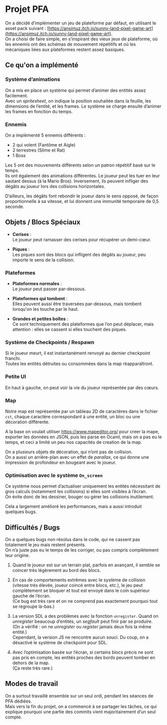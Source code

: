 # Projet PFA

On a décidé d’implémenter un jeu de plateforme par défaut, en utilisant le asset pack suivant : [https://ansimuz.itch.io/sunny-land-pixel-game-art](https://ansimuz.itch.io/sunny-land-pixel-game-art).  
On a choisi de faire simple, en s’inspirant des vieux jeux de plateforme, où les ennemis ont des schémas de mouvement répétitifs et où les mécaniques liées aux plateformes restent assez basiques.

## Ce qu'on a implémenté

### Système d’animations
On a mis en place un système qui permet d’animer des entités assez facilement.  
Avec un *spritesheet*, on indique la position souhaitée dans la feuille, les dimensions de l’entité, et les frames. Le système se charge ensuite d’animer les frames en fonction du temps.

### Ennemis
On a implémenté 5 ennemis différents :

- 2 qui volent (Fantôme et Aigle)
- 2 terrestres (Slime et Rat)
- 1 Boss

Les 5 ont des mouvements différents selon un patron répétitif basé sur le temps.  
Ils ont également des animations différentes. Le joueur peut les tuer en leur sautant dessus (à la Mario Bros). Inversement, ils peuvent infliger des dégâts au joueur lors des collisions horizontales.

D’ailleurs, les dégâts font rebondir le joueur dans le sens opposé, de façon proportionnelle à sa vitesse, et lui donnent une immunité temporaire de 0,5 seconde.

## Objets / Blocs Spéciaux

- **Cerises** :  
  Le joueur peut ramasser des cerises pour récupérer un demi-cœur.

- **Piques** :  
  Les piques sont des blocs qui infligent des dégâts au joueur, peu importe le sens de la collision.

### Plateformes

- **Plateformes normales** :  
  Le joueur peut passer par-dessous.

- **Plateformes qui tombent** :  
  Elles peuvent aussi être traversées par-dessous, mais tombent lorsqu'on les touche par le haut.

- **Grandes et petites boîtes** :  
  Ce sont techniquement des plateformes que l’on peut déplacer, mais attention : elles se cassent si elles touchent des piques.

### Système de Checkpoints / Respawn
Si le joueur meurt, il est instantanément renvoyé au dernier checkpoint franchi.  
Toutes les entités détruites ou consommées dans la map réapparaîtront.

### Petite UI
En haut à gauche, on peut voir la vie du joueur représentée par des cœurs.

### Map
Notre map est représentée par un tableau 2D de caractères dans le fichier `cst`, chaque caractère correspondant à une entité, un bloc ou une décoration différente.

A la base on voulait utiliser https://www.mapeditor.org/ pour creer la mape, exporter les données en JSON, puis les parse en 
Ocaml, mais on a pas eu le temps, et ceci a limité un peu nos capacités de creation de la map.

On a plusieurs objets de décoration, qui n’ont pas de collision.  
On a aussi un arrière-plan avec un effet de *parallax*, ce qui donne une impression de profondeur en bougeant avec le joueur.

### Optimisation avec le système `On_screen`
Ce système nous permet d’actualiser uniquement les entités nécessitant de gros calculs (notamment les collisions) si elles sont visibles à l’écran.  
On évite donc de les dessiner, bouger ou gérer les collisions inutilement.

Cela a largement amélioré les performances, mais a aussi introduit quelques bugs.

## Difficultés / Bugs

On a quelques bugs non résolus dans le code, qui ne cassent pas totalement le jeu mais restent présents.  
On n’a juste pas eu le temps de les corriger, ou pas compris complètement leur origine.

1. Quand le joueur est sur un terrain plat, parfois en avançant, il semble se coincer très légèrement au bord des blocs.

2. En cas de comportements extrêmes avec le système de collision (vitesse très élevée, joueur coincé entre blocs, etc.), le jeu peut complètement se bloquer et tout est envoyé dans le coin supérieur gauche de l’écran.  
   (Ce bug est très rare et on ne comprend pas exactement pourquoi tout se regroupe là-bas.)

3. La version SDL a des problèmes avec la fonction `unregister`. Quand on *unregister* beaucoup d’entités, un *segfault* peut finir par se produire.  
   (On a vérifié : on ne *unregister* ou *register* jamais deux fois la même entité.)  
   Cependant, la version JS ne rencontre aucun souci. Du coup, on a désactivé le système de checkpoint pour SDL.

4. Avec l’optimisation basée sur l’écran, si certains blocs précis ne sont pas pris en compte, les entités proches des bords peuvent tomber en dehors de la map.  
   (Ça reste très rare.)

## Modes de travail

On a surtout travaillé ensemble sur un seul ordi, pendant les séances de PFA dédiées.  
Mais vers la fin du projet, on a commencé à se partager les tâches, ce qui explique pourquoi une partie des commits vient majoritairement d’un seul compte.
